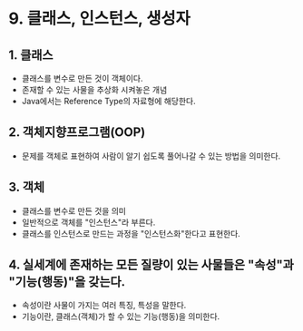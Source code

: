 # 9. 클래스, 인스턴스, 생성자

## 1. 클래스 
* 클래스를 변수로 만든 것이 객체이다.
* 존재할 수 있는 사물을 추상화 시켜놓은 개념
* Java에서는 Reference Type의 자료형에 해당한다. 

## 2. 객체지향프로그램(OOP)
* 문제를 객체로 표현하여 사람이 알기 쉽도록 풀어나갈 수 있는 방법을 의미한다.

## 3. 객체
* 클래스를 변수로 만든 것을 의미
* 일반적으로 객체를 "인스턴스"라 부른다.
* 클래스를 인스턴스로 만드는 과정을 "인스턴스화"한다고 표현한다. 

## 4. 실세계에 존재하는 모든 질량이 있는 사물들은 "속성"과 "기능(행동)"을 갖는다.
* 속성이란 사물이 가지는 여러 특징, 특성을 말한다.
* 기능이란, 클래스(객체)가 할 수 있는 기능(행동)을 의미한다. 
